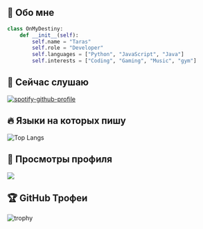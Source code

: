 ## 🎯 Обо мне
```python
class OnMyDestiny:
    def __init__(self):
        self.name = "Taras"
        self.role = "Developer"
        self.languages = ["Python", "JavaScript", "Java"]
        self.interests = ["Coding", "Gaming", "Music", "gym"]
```

## 🎵 Сейчас слушаю
[![spotify-github-profile](https://spotify-github-profile.kittinanx.com/api/view?uid=31glxjw5m23sx3hlkaqvuthr2xeu&cover_image=true&theme=default&show_offline=true&background_color=030303&interchange=false&bar_color=c5349f&bar_color_cover=false)](https://spotify-github-profile.kittinanx.com/api/view?uid=31glxjw5m23sx3hlkaqvuthr2xeu&redirect=true)

## 🔥 Языки на которых пишу
![Top Langs](https://github-readme-stats.vercel.app/api/top-langs/?username=onmydestiny&layout=compact&theme=radical)

## 👀 Просмотры профиля
![](https://komarev.com/ghpvc/?username=onmydestiny&color=blueviolet)

## 🏆 GitHub Трофеи
![trophy](https://github-profile-trophy.vercel.app/?username=onmydestiny&theme=radical)
